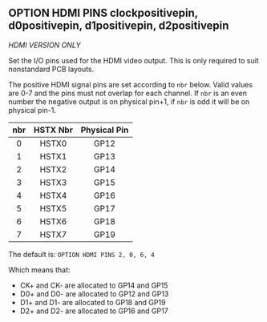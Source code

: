 ## OPTION HDMI PINS clockpositivepin, d0positivepin, d1positivepin, d2positivepin

*HDMI VERSION ONLY*

Set the I/O pins used for the HDMI video output. This is only required to suit nonstandard PCB layouts.

The positive HDMI signal pins are set according to `nbr` below. Valid values are 0-7 and the pins must not overlap for each channel. If `nbr` is an even number the negative output is on physical pin+1, if `nbr` is odd it will be on physical pin-1.

nbr | HSTX Nbr | Physical Pin
:-: | :-: | :-:
0 | HSTX0 | GP12
1 | HSTX1 | GP13
2 | HSTX2 | GP14
3 | HSTX3 | GP15
4 | HSTX4 | GP16
5 | HSTX5 | GP17
6 | HSTX6 | GP18
7 | HSTX7 | GP19

The default is: `OPTION HDMI PINS 2, 0, 6, 4`

Which means that:

- CK+ and CK- are allocated to GP14 and GP15
- D0+ and D0- are allocated to GP12 and GP13
- D1+ and D1- are allocated to GP18 and GP19
- D2+ and D2- are allocated to GP16 and GP17

